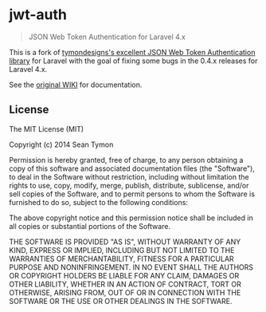 # jwt-auth

> JSON Web Token Authentication for Laravel 4.x

This is a fork of [tymondesigns's excellent JSON Web Token Authentication library](https://github.com/tymondesigns/jwt-auth) for Laravel with the goal of fixing some bugs in the 0.4.x releases for Laravel 4.x.

See the [original WIKI](https://github.com/tymondesigns/jwt-auth/wiki) for documentation.

## License

The MIT License (MIT)

Copyright (c) 2014 Sean Tymon

Permission is hereby granted, free of charge, to any person obtaining a copy
of this software and associated documentation files (the "Software"), to deal
in the Software without restriction, including without limitation the rights
to use, copy, modify, merge, publish, distribute, sublicense, and/or sell
copies of the Software, and to permit persons to whom the Software is
furnished to do so, subject to the following conditions:

The above copyright notice and this permission notice shall be included in all
copies or substantial portions of the Software.

THE SOFTWARE IS PROVIDED "AS IS", WITHOUT WARRANTY OF ANY KIND, EXPRESS OR
IMPLIED, INCLUDING BUT NOT LIMITED TO THE WARRANTIES OF MERCHANTABILITY,
FITNESS FOR A PARTICULAR PURPOSE AND NONINFRINGEMENT. IN NO EVENT SHALL THE
AUTHORS OR COPYRIGHT HOLDERS BE LIABLE FOR ANY CLAIM, DAMAGES OR OTHER
LIABILITY, WHETHER IN AN ACTION OF CONTRACT, TORT OR OTHERWISE, ARISING FROM,
OUT OF OR IN CONNECTION WITH THE SOFTWARE OR THE USE OR OTHER DEALINGS IN THE
SOFTWARE.
